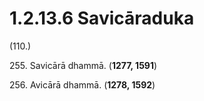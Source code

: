 

# 1.2.13.6 Savicāraduka





(110.)

255\. Savicārā dhammā. (**1277, 1591**)

256\. Avicārā dhammā. (**1278, 1592**)




